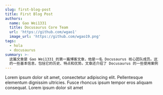 ```yaml
---
slug: first-blog-post
title: First Blog Post
authors:
  name: Gao Wei1331
  title: Docusaurus Core Team
  url: 'https://github.com/wgao1'
  image_url: 'https://github.com/wgao19.png'
tags:
  - hola
  - docusaurus
summary: >-
  这篇文章是 Gao Wei1331 的第一篇博客文章，他是一名 Docusaurus 核心团队成员。这篇文章主要讲述了 Docusaurus
  的一些基本信息，包括它的历史、特点和优势。文章还介绍了 Docusaurus 的一些使用案例，并提供了使用 Docusaurus 创建网站的指南。
---
```


Lorem ipsum dolor sit amet, consectetur adipiscing elit. Pellentesque elementum dignissim ultricies. Fusce rhoncus ipsum tempor eros aliquam consequat. Lorem ipsum dolor sit amet
